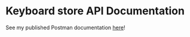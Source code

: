 # Keyboard store API Documentation
See my published Postman documentation [here](https://documenter.getpostman.com/view/27781728/2s93sXbEZp)!